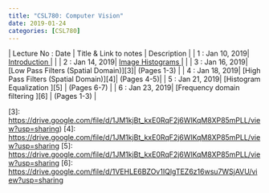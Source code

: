 ```yaml
---
title: "CSL780: Computer Vision"
date: 2019-01-24
categories: [CSL780]
---
```


| Lecture No : Date | Title & Link to notes | Description |
| 1 : Jan 10, 2019| [Introduction                ][1]  |                |
| 2 : Jan 14, 2019| [Image Histograms            ][2]  |                |
| 3 : Jan 16, 2019| [Low Pass Filters (Spatial Domain)][3]| (Pages 1-3) |
| 4 : Jan 18, 2019| [High Pass Filters (Spatial Domain)][4]| (Pages 4-5)|
| 5 : Jan 21, 2019| [Histogram Equalization      ][5]  |  (Pages 6-7)   |
| 6 : Jan 23, 2019| [Frequency domain filtering  ][6]  |  (Pages 1-3)   |




[1]: https://sahilbansal17.github.io/eCSe-Notes/csl780/2019/01/10/computer-vision-introduction.html
[2]: https://sahilbansal17.github.io/eCSe-Notes/csl780/2019/01/14/computer-vision.html
[3]: https://drive.google.com/file/d/1JM1kjBt_kxE0RqF2j6WlKqM8XP85mPLL/view?usp=sharing)
[4]: https://drive.google.com/file/d/1JM1kjBt_kxE0RqF2j6WlKqM8XP85mPLL/view?usp=sharing
[5]: https://drive.google.com/file/d/1JM1kjBt_kxE0RqF2j6WlKqM8XP85mPLL/view?usp=sharing
[6]: https://drive.google.com/file/d/1VEHLE6BZOv1IQlgTEZ6z16wsu7WSjAVU/view?usp=sharing